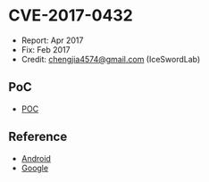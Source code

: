 # CVE-2017-0432

- Report: Apr 2017 
- Fix: Feb 2017
- Credit: chengjia4574@gmail.com (IceSwordLab)

## PoC

- [POC](./readme)

## Reference

- [Android](https://source.android.com/security/bulletin/2017-02-01.html)
- [Google](https://issuetracker.google.com/issues/37095403)
